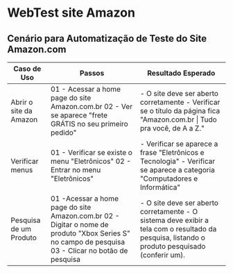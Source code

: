 # WebTest site Amazon

## Cenário para Automatização de Teste do Site Amazon.com

| Caso de Uso             	| Passos                                                                                                                                               	| Resultado Esperado                                                                                                                                 	|
|-------------------------	|------------------------------------------------------------------------------------------------------------------------------------------------------	|----------------------------------------------------------------------------------------------------------------------------------------------------	|
| Abrir o site da Amazon  	| 01 - Acessar a home page do site Amazon.com.br  02 - Ver se aparece "frete GRÁTIS no seu primeiro pedido"                                            	| - O site deve ser aberto corretamente  - Verificar se o título da página fica "Amazon.com.br \| Tudo pra você, de A a Z."                          	|
| Verificar menus         	| 01 - Verificar se existe o menu "Eletrônicos"  02 - Entrar no menu "Eletrônicos"                                                                     	| - Verificar se aparece a frase "Eletrônicos e Tecnologia"  - Verificar se aparece a categoria "Computadores e Informática"                         	|
| Pesquisa de um Produto  	| 01 -Acessar a home page do site Amazon.com.br  02 - Digitar o nome de produto "Xbox Series S" no campo de pesquisa  03 - Clicar no botão de pesquisa 	| - O site deve ser aberto corretamente     - O sistema deve exibir a tela com o resultado da pesquisa, listando o produto pesquisado (conferir um). 	|
